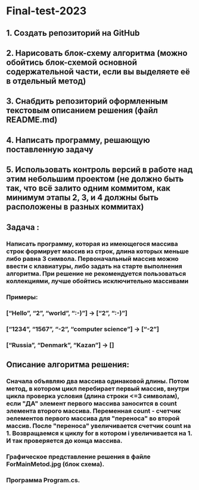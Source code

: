 # Final-test-2023
## 1. Создать репозиторий на GitHub
## 2. Нарисовать блок-схему алгоритма (можно обойтись блок-схемой основной содержательной части, если вы выделяете её в отдельный метод)
## 3. Снабдить репозиторий оформленным текстовым описанием решения (файл README.md)
## 4. Написать программу, решающую поставленную задачу
## 5. Использовать контроль версий в работе над этим небольшим проектом (не должно быть так, что всё залито одним коммитом, как минимум этапы 2, 3, и 4 должны быть расположены в разных коммитах)


## Задача : 
### Написать программу, которая из имеющегося массива строк формирует массив из строк, длина которых меньше либо равна 3 символа. Первоначальный массив можно ввести с клавиатуры, либо задать на старте выполнения алгоритма. При решение не рекомендуется пользоваться коллекциями, лучше обойтись исключительно массивами
### Примеры:
### [“Hello”, “2”, “world”, “:-)”] → [“2”, “:-)”]
### [“1234”, “1567”, “-2”, “computer science”] → [“-2”]
### [“Russia”, “Denmark”, “Kazan”] → []


## Описание алгоритма решения:
### Сначала объявляю два массива одинаковой длины. Потом метод, в котором цикл перебирает первый массив, внутри цикла проверка условия (длина строки <=3 символам), если "ДА" элемент первого массива заносится в count элемента второго массива. Переменная count - счетчик эелементов первого массива для "переноса" во второй массив. После "переноса" увеличивается счетчик count на 1. Возвращаемся к циклу for в котором i увеличивается на 1. И так проверяется до конца массива.

### Графическое представление решения в файле ForMainMetod.jpg (блок схема).
### Программа Program.cs.

